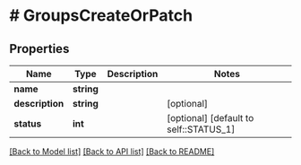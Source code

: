 # # GroupsCreateOrPatch

## Properties

Name | Type | Description | Notes
------------ | ------------- | ------------- | -------------
**name** | **string** |  |
**description** | **string** |  | [optional]
**status** | **int** |  | [optional] [default to self::STATUS_1]

[[Back to Model list]](../../README.md#models) [[Back to API list]](../../README.md#endpoints) [[Back to README]](../../README.md)
